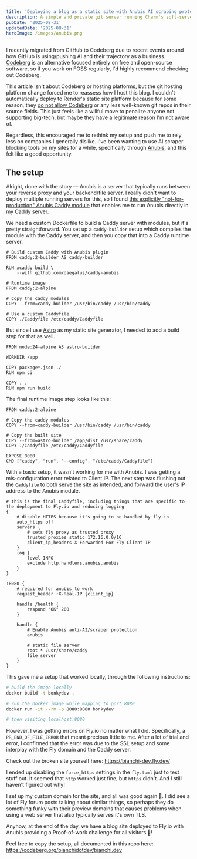 ```yaml
---
title: 'Deploying a blog as a static site with Anubis AI scraping protection'
description: A simple and private git server running Charm's soft-serve on fly.io
pubDate: '2025-08-31'
updatedDate: '2025-08-31'
heroImage: /images/anubis.png
---
```


I recently migrated from GitHub to Codeberg due to recent events around how GitHub is using/pushing AI and their trajectory as a business. [Codeberg](https://codeberg.org) is an alternative focused entirely on free and open-source software, so if you work on FOSS regularly, I'd highly recommend checking out Codeberg.

This article isn't about Codeberg or hosting platforms, but the git hosting platform change forced me to reassess how I host this blog.
I couldn't automatically deploy to Render's static site platform because for some reason, they [do not allow Codeberg](https://community.render.com/t/unable-to-add-codeburg-hosted-git-project/38144) or any less well-known git repos in their source fields. This just feels like a willful move to penalize anyone not supporting big-tech, but maybe they have a legitimate reason I'm not aware of.

Regardless, this encouraged me to rethink my setup and push me to rely less on companies I generally dislike. I've been wanting to use AI scraper blocking tools on my sites for a while, specifically through [Anubis](https://anubis.techaro.lol/), and this felt like a good opportunity.

## The setup

Alright, done with the story — Anubis is a server that typically runs between your reverse proxy and your backend/file server. I really didn't want to deploy multiple running servers for this, so I found [this explicitly "not-for-production" Anubis Caddy module](https://github.com/daegalus/caddy-anubis/) that enables me to run Anubis directly in my Caddy server.

We need a custom Dockerfile to build a Caddy server with modules, but it's pretty straightforward. You set up a `caddy-builder` setup which compiles the module with the Caddy server, and then you copy that into a Caddy runtime server.

```docker
# Build custom Caddy with Anubis plugin
FROM caddy:2-builder AS caddy-builder

RUN xcaddy build \
    --with github.com/daegalus/caddy-anubis

# Runtime image
FROM caddy:2-alpine

# Copy the caddy modules
COPY --from=caddy-builder /usr/bin/caddy /usr/bin/caddy

# Use a custom Caddyfile
COPY ./Caddyfile /etc/caddy/Caddyfile
```

But since I use [Astro](https://astro.build/) as my static site generator, I needed to add a build step for that as well.

```docker
FROM node:24-alpine AS astro-builder

WORKDIR /app

COPY package*.json ./
RUN npm ci

COPY . .
RUN npm run build
```

The final runtime image step looks like this:

```docker
FROM caddy:2-alpine

# Copy the caddy modules
COPY --from=caddy-builder /usr/bin/caddy /usr/bin/caddy

# Copy the built site
COPY --from=astro-builder /app/dist /usr/share/caddy
COPY ./Caddyfile /etc/caddy/Caddyfile

EXPOSE 8080
CMD ["caddy", "run", "--config", "/etc/caddy/Caddyfile"]
```

With a basic setup, it wasn't working for me with Anubis. I was getting a mis-configuration error related to Client IP. The next step was flushing out the `Caddyfile` to both serve the site as intended, and forward the user's IP address to the Anubis module.


```hcl # (actually a caddyfile, but hcl is pretty close)
# this is the final Caddyfile, including things that are specific to the deployment to Fly.io and reducing logging
{
	# disable HTTPS because it's going to be handled by fly.io
	auto_https off
	servers {
		# sets fly proxy as trusted proxy
		trusted_proxies static 172.16.0.0/16
		client_ip_headers X-Forwarded-For Fly-Client-IP
	}
	log {
		level INFO
		exclude http.handlers.anubis.anubis
	}
}

:8080 {
	# required for anubis to work
	request_header +X-Real-IP {client_ip}

	handle /health {
		respond "OK" 200
	}

	handle {
		# Enable Anubis anti-AI/scraper protection
		anubis

		# static file server
		root * /usr/share/caddy
		file_server
	}
}
```

This gave me a setup that worked locally, through the following instructions:

```sh
# build the image locally
docker build -t bonkydev .

# run the docker image while mapping to port 8080
docker run -it --rm -p 8080:8080 bonkydev

# then visiting localhost:8080
```

However, I was getting errors on Fly.io no matter what I did. Specifically, a `PR_END_OF_FILE_ERROR` that meant precious little to me. After a lot of trial and error, I confirmed that the error was due to the SSL setup and some interplay with the Fly domain and the Caddy server.

Check out the broken site yourself here: https://bianchi-dev.fly.dev/

I ended up disabling the `force_https` settings in the `fly.toml` just to test stuff out. It seemed that `http` worked just fine, but `https` didn't. And I still haven't figured out why!

I set up my custom domain for the site, and all was good again 🤷. I did see a lot of Fly forum posts talking about similar things, so perhaps they do something funky with their preview domains that causes problems when using a web server that also typically serves it's own TLS.

Anyhow, at the end of the day, we have a blog site deployed to Fly.io with Anubis providing a Proof-of-work challenge for all visitors 🎉!

Feel free to copy the setup, all documented in this repo here:
https://codeberg.org/bianchidotdev/bianchi.dev
